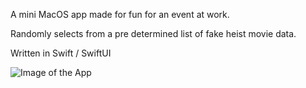 A mini MacOS app made for fun for an event at work.

Randomly selects from a pre determined list of fake heist movie data.

Written in Swift / SwiftUI

![Image of the App](https://github.com/thingdeux/OneLastJob/Static/yaktocat.png)
